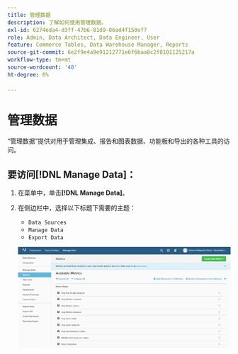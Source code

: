 ```yaml
---
title: 管理数据
description: 了解如何使用管理数据。
exl-id: 6274eda4-d3ff-47b6-81d9-06ad4f150ef7
role: Admin, Data Architect, Data Engineer, User
feature: Commerce Tables, Data Warehouse Manager, Reports
source-git-commit: 6e2f9e4a9e91212771e6f6baa8c2f8101125217a
workflow-type: tm+mt
source-wordcount: '48'
ht-degree: 0%

---
```


# 管理数据

“管理数据”提供对用于管理集成、报告和图表数据、功能板和导出的各种工具的访问。

## 要访问[!DNL Manage Data]：

1. 在菜单中，单击&#x200B;**[!DNL Manage Data]**。

1. 在侧边栏中，选择以下标题下需要的主题：

   * `Data Sources`
   * `Manage Data`
   * `Export Data`

   ![管理数据](../../assets/magento-bi-manage-data.png)<!--{: .zoom}-->
